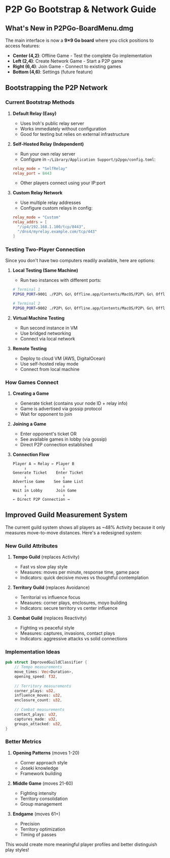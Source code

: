 # P2P Go Bootstrap & Network Guide

## What's New in P2PGo-BoardMenu.dmg

The main interface is now a **9×9 Go board** where you click positions to access features:
- **Center (4,2)**: Offline Game - Test the complete Go implementation
- **Left (2,4)**: Create Network Game - Start a P2P game
- **Right (6,4)**: Join Game - Connect to existing games
- **Bottom (4,6)**: Settings (future feature)

## Bootstrapping the P2P Network

### Current Bootstrap Methods

1. **Default Relay (Easy)**
   - Uses Iroh's public relay server
   - Works immediately without configuration
   - Good for testing but relies on external infrastructure

2. **Self-Hosted Relay (Independent)**
   - Run your own relay server
   - Configure in `~/Library/Application Support/p2pgo/config.toml`:
   ```toml
   relay_mode = "SelfRelay"
   relay_port = 8443
   ```
   - Other players connect using your IP:port

3. **Custom Relay Network**
   - Use multiple relay addresses
   - Configure custom relays in config:
   ```toml
   relay_mode = "Custom"
   relay_addrs = [
     "/ip4/192.168.1.100/tcp/8443",
     "/dns4/myrelay.example.com/tcp/443"
   ]
   ```

### Testing Two-Player Connection

Since you don't have two computers readily available, here are options:

1. **Local Testing (Same Machine)**
   - Run two instances with different ports:
   ```bash
   # Terminal 1
   P2PGO_PORT=9001 ./P2P\ Go\ Offline.app/Contents/MacOS/P2P\ Go\ Offline
   
   # Terminal 2  
   P2PGO_PORT=9002 ./P2P\ Go\ Offline.app/Contents/MacOS/P2P\ Go\ Offline
   ```

2. **Virtual Machine Testing**
   - Run second instance in VM
   - Use bridged networking
   - Connect via local network

3. **Remote Testing**
   - Deploy to cloud VM (AWS, DigitalOcean)
   - Use self-hosted relay mode
   - Connect from local machine

### How Games Connect

1. **Creating a Game**
   - Generate ticket (contains your node ID + relay info)
   - Game is advertised via gossip protocol
   - Wait for opponent to join

2. **Joining a Game**
   - Enter opponent's ticket OR
   - See available games in lobby (via gossip)
   - Direct P2P connection established

3. **Connection Flow**
   ```
   Player A → Relay ← Player B
        ↓                ↓
   Generate Ticket    Enter Ticket
        ↓                ↓
   Advertise Game    See Game List
        ↓                ↓
   Wait in Lobby      Join Game
        ↓                ↓
   ← Direct P2P Connection →
   ```

## Improved Guild Measurement System

The current guild system shows all players as ~48% Activity because it only measures move-to-move distances. Here's a redesigned system:

### New Guild Attributes

1. **Tempo Guild** (replaces Activity)
   - Fast vs slow play style
   - Measures: moves per minute, response time, game pace
   - Indicators: quick decisive moves vs thoughtful contemplation

2. **Territory Guild** (replaces Avoidance)  
   - Territorial vs influence focus
   - Measures: corner plays, enclosures, moyo building
   - Indicators: secure territory vs center influence

3. **Combat Guild** (replaces Reactivity)
   - Fighting vs peaceful style  
   - Measures: captures, invasions, contact plays
   - Indicators: aggressive attacks vs solid connections

### Implementation Ideas

```rust
pub struct ImprovedGuildClassifier {
    // Tempo measurements
    move_times: Vec<Duration>,
    opening_speed: f32,
    
    // Territory measurements
    corner_plays: u32,
    influence_moves: u32,
    enclosure_count: u32,
    
    // Combat measurements
    contact_plays: u32,
    captures_made: u32,
    groups_attacked: u32,
}
```

### Better Metrics

1. **Opening Patterns** (moves 1-20)
   - Corner approach style
   - Joseki knowledge
   - Framework building

2. **Middle Game** (moves 21-60)
   - Fighting intensity
   - Territory consolidation
   - Group management

3. **Endgame** (moves 61+)
   - Precision
   - Territory optimization
   - Timing of passes

This would create more meaningful player profiles and better distinguish play styles!